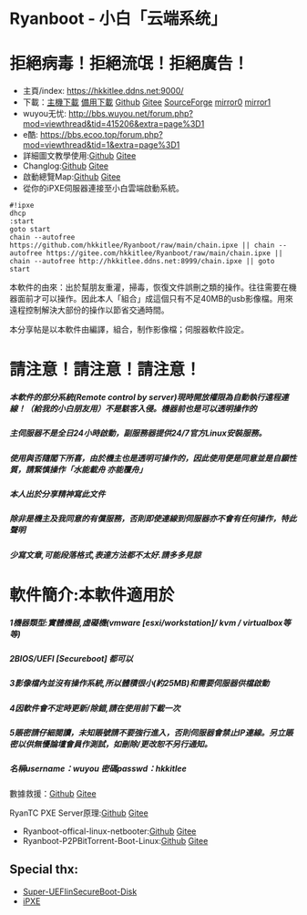 # Ryanboot - 小白「云端系统」
# 拒絕病毒！拒絕流氓！拒絕廣告！

* 主頁/index: https://hkkitlee.ddns.net:9000/
* 下載：[主機下載](https://hkkitlee.ddns.net:9000/ryan.zip) [備用下載](http://hkkitlee.ddns.net:8999/ryan.zip) [Github](https://github.com/hkkitlee/Ryanboot/raw/main/ryan.zip) [Gitee](https://gitee.com/hkkitlee/Ryanboot/raw/main/ryan.zip) [SourceForge](https://sourceforge.net/projects/ryanboot/files/ryan.zip/download) [mirror0](http://183.230.23.18:58000/ryanboot/ryan.zip) [mirror1](http://jackieojackie.ddns.net:8999/ryanboot/ryan.zip)
* wuyou无忧: http://bbs.wuyou.net/forum.php?mod=viewthread&tid=415206&extra=page%3D1
* e酷: https://bbs.ecoo.top/forum.php?mod=viewthread&tid=1&extra=page%3D1
* 詳細圖文教學使用:[Github](https://github.com/hkkitlee/Ryanboot/blob/main/setup.md) [Gitee](https://gitee.com/hkkitlee/Ryanboot/blob/main/setup.md)
* Changlog:[Github](https://github.com/hkkitlee/Ryanboot/blob/main/changelog) [Gitee](https://gitee.com/hkkitlee/Ryanboot/blob/main/changelog)
* 啟動總覽Map:[Github](https://github.com/hkkitlee/Ryanboot/blob/main/map) [Gitee](https://gitee.com/hkkitlee/Ryanboot/blob/main/map)
* 從你的iPXE伺服器連接至小白雲端啟動系統。
```
#!ipxe 
dhcp
:start
goto start
chain --autofree https://github.com/hkkitlee/Ryanboot/raw/main/chain.ipxe || chain --autofree https://gitee.com/hkkitlee/Ryanboot/raw/main/chain.ipxe || chain --autofree http://hkkitlee.ddns.net:8999/chain.ipxe || goto start
```

本軟件的由來：出於幫朋友重灌，掃毒，恢復文件誤刪之類的操作。往往需要在機器面前才可以操作。因此本人「組合」成這個只有不足40MB的usb影像檔。用來遠程控制解決大部份的操作以節省交通時間。

本分享帖是以本軟件由編譯，組合，制作影像檔；伺服器軟件設定。


# 請注意！請注意！請注意！
##### 本軟件的部分系統(Remote control by server)現時開放權限為自動執行遠程連線！（給我的小白朋友用）不是駭客入侵。機器前也是可以透明操作的
##### 主伺服器不是全日24小時啟動，副服務器提供24/7官方Linux安裝服務。
##### 使用與否隨閣下所喜，由於機主也是透明可操作的，因此使用便是同意並是自願性質，請緊慎操作「水能載舟 亦能覆舟」
##### 本人出於分享精神寫此文件
##### 除非是機主及我同意的有償服務，否則即使連線到伺服器亦不會有任何操作，特此聲明
##### 少寫文章,可能段落格式,表達方法都不太好.請多多見諒


# 軟件簡介:本軟件適用於
##### 1機器類型:實體機器,虛礙機(vmware [esxi/workstation]/ kvm / virtualbox等等)
##### 2BIOS/UEFI [Secureboot] 都可以
##### 3影像檔內並沒有操作系統,所以體積很小(約25MB)和需要伺服器供檔啟動
##### 4因軟件會不定時更新/除錯,請在使用前下載一次
##### 5賬密請仔細閱讀，未知賬號請不要強行進入，否則伺服器會禁止IP連線。另立賬密以供無懮論壇會員作測試，如刪除/更改恕不另行通知。

##### 名稱username：wuyou  密碼passwd：hkkitlee

數據救援：[Github](https://github.com/hkkitlee/Ryanboot/blob/main/rescue.md) [Gitee](https://gitee.com/hkkitlee/Ryanboot/blob/main/rescue.md)

RyanTC PXE Server原理:[Github](https://github.com/hkkitlee/Ryanboot/blob/main/RyanTC.md) [Gitee](https://gitee.com/hkkitlee/Ryanboot/blob/main/RyanTC.md)

* Ryanboot-offical-linux-netbooter:[Github](https://github.com/hkkitlee/Ryanboot-offical-linux-netbooter) [Gitee](https://gitee.com/hkkitlee/Ryanboot-offical-linux-netbooter)
* Ryanboot-P2PBitTorrent-Boot-Linux:[Github](https://github.com/hkkitlee/Ryanboot-P2PBitTorrent-Boot-Linux) [Gitee](https://gitee.com/hkkitlee/Ryanboot-P2PBitTorrent-Boot-Linux)

## Special thx:
* [Super-UEFIinSecureBoot-Disk](https://github.com/ValdikSS/Super-UEFIinSecureBoot-Disk)
* [iPXE](https://ipxe.org/)
